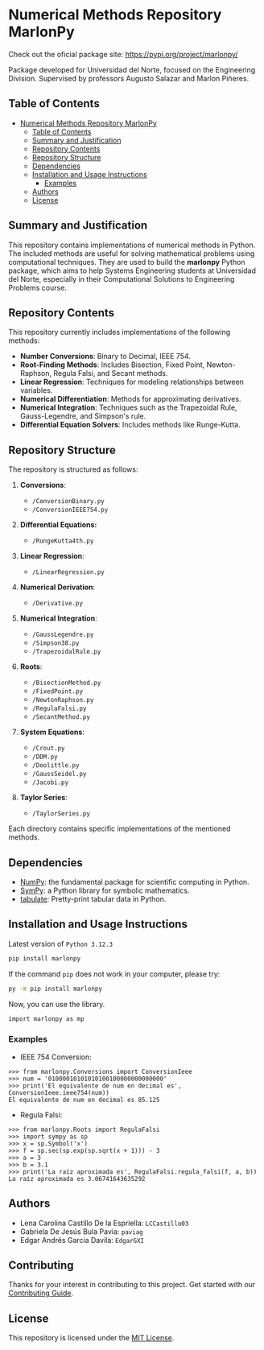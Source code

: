 # Numerical Methods Repository MarlonPy

Check out the oficial package site: https://pypi.org/project/marlonpy/

Package developed for Universidad del Norte, focused on the Engineering Division. Supervised by professors Augusto Salazar and Marlon Piñeres.

## Table of Contents

- [Numerical Methods Repository MarlonPy](#numerical-methods-repository-marlonpy)
  - [Table of Contents](#table-of-contents)
  - [Summary and Justification](#summary-and-justification)
  - [Repository Contents](#repository-contents)
  - [Repository Structure](#repository-structure)
  - [Dependencies](#dependencies)
  - [Installation and Usage Instructions](#installation-and-usage-instructions)
    - [Examples](#examples)
  - [Authors](#authors)
  - [License](#license)

## Summary and Justification
This repository contains implementations of numerical methods in Python. The included methods are useful for solving mathematical problems using computational techniques. They are used to build the **marlonpy** Python package, which aims to help Systems Engineering students at Universidad del Norte, especially in their Computational Solutions to Engineering Problems course.

## Repository Contents

This repository currently includes implementations of the following methods:
- **Number Conversions**: Binary to Decimal, IEEE 754.
- **Root-Finding Methods**: Includes Bisection, Fixed Point, Newton-Raphson, Regula Falsi, and Secant methods.
- **Linear Regression**: Techniques for modeling relationships between variables.
- **Numerical Differentiation**: Methods for approximating derivatives.
- **Numerical Integration**: Techniques such as the Trapezoidal Rule, Gauss-Legendre, and Simpson's rule.
- **Differential Equation Solvers**: Includes methods like Runge-Kutta.
  
## Repository Structure

The repository is structured as follows:

1. **Conversions**:
   - `/ConversionBinary.py`
   - `/ConversionIEEE754.py`
2. **Differential Equations:**
    - `/RungeKutta4th.py`
4. **Linear Regression**:
    - `/LinearRegression.py`
5. **Numerical Derivation**:
    - `/Derivative.py`
6. **Numerical Integration**:
    - `/GaussLegendre.py`
    - `/Simpson38.py`
    - `/TrapezoidalRule.py` 
4. **Roots**:
   - `/BisectionMethod.py`
   - `/FixedPoint.py`
   - `/NewtonRaphson.py`
   - `/RegulaFalsi.py`
   - `/SecantMethod.py`
5. **System Equations**:
   - `/Crout.py`
   - `/DDM.py`
   - `/Doolittle.py`
   - `/GaussSeidel.py`
   - `/Jacobi.py`

6. **Taylor Series**:
   - `/TaylorSeries.py`

Each directory contains specific implementations of the mentioned methods.

## Dependencies

- [NumPy](https://www.numpy.org): the fundamental package for scientific computing in Python.
- [SymPy](https://www.sympy.org/en/index.html): a Python library for symbolic mathematics.
- [tabulate](https://pypi.org/project/tabulate/): Pretty-print tabular data in Python.

## Installation and Usage Instructions

Latest version of `Python 3.12.3`
```bash
pip install marlonpy
```

If the command `pip` does not work in your computer, please try: 
```bash
py -m pip install marlonpy
```

Now, you can use the library.
```bash
import marlonpy as mp
```

### Examples
- IEEE 754 Conversion:
```
>>> from marlonpy.Conversions import ConversionIeee
>>> num = '01000010101010100100000000000000'
>>> print('El equivalente de num en decimal es', ConversionIeee.ieee754(num))
El equivalente de num en decimal es 85.125
```
- Regula Falsi:
```
>>> from marlonpy.Roots import RegulaFalsi
>>> import sympy as sp
>>> x = sp.Symbol('x')
>>> f = sp.sec(sp.exp(sp.sqrt(x + 1))) - 3
>>> a = 3
>>> b = 3.1
>>> print('La raíz aproximada es', RegulaFalsi.regula_falsi(f, a, b))
La raíz aproximada es 3.06741643635292
```
## Authors
- Lena Carolina Castillo De la Espriella: `LCCastillo03`
- Gabriela De Jesús Bula Pavia: `paviag`
- Edgar Andrés Garcia Davila: `EdgarGXI`

## Contributing

Thanks for your interest in contributing to this project.
Get started with our [Contributing Guide][contrib].

## License

This repository is licensed under the [MIT License](LICENSE).

[contrib]: https://github.com/proyectosingenieriauninorte/.github/blob/master/CONTRIBUTING.md

